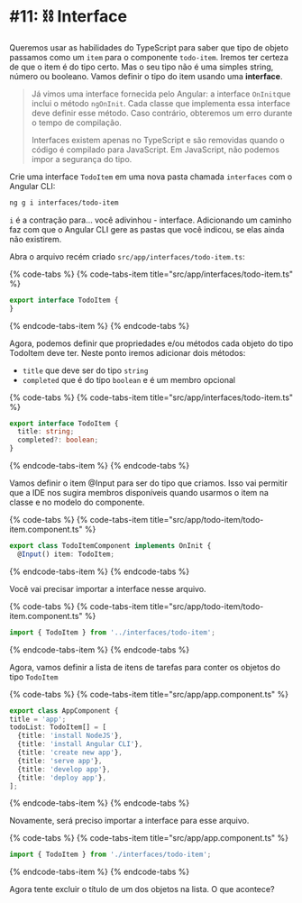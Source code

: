 # \#11: ⛓ Interface

Queremos usar as habilidades do TypeScript para saber que tipo de objeto passamos como um `item` para o componente `todo-item`. Iremos ter certeza de que o item é do tipo certo. Mas o seu tipo não é uma simples string, número ou booleano. Vamos definir o tipo do item usando uma **interface**.

> Já vimos uma interface fornecida pelo Angular: a interface `OnInit`que inclui o método `ngOnInit`. Cada classe que implementa essa interface deve definir esse método. Caso contrário, obteremos um erro durante o tempo de compilação.
>
> Interfaces existem apenas no TypeScript e são removidas quando o código é compilado para JavaScript. Em JavaScript, não podemos impor a segurança do tipo.

Crie uma interface `TodoItem` em uma nova pasta chamada `interfaces` com o Angular CLI:

```bash
ng g i interfaces/todo-item
```

`i` é a contração para... você adivinhou - interface. Adicionando um caminho faz com que o Angular CLI gere as pastas que você indicou, se elas ainda não existirem.

Abra o arquivo recém criado `src/app/interfaces/todo-item.ts`:

{% code-tabs %}
{% code-tabs-item title="src/app/interfaces/todo-item.ts" %}
```typescript
export interface TodoItem {
}
```
{% endcode-tabs-item %}
{% endcode-tabs %}

Agora, podemos definir que propriedades e/ou métodos cada objeto do tipo TodoItem deve ter. Neste ponto iremos adicionar dois métodos:

* `title` que deve ser do tipo `string`
* `completed` que é do tipo `boolean` e é um membro opcional

{% code-tabs %}
{% code-tabs-item title="src/app/interfaces/todo-item.ts" %}
```typescript
export interface TodoItem {
  title: string;
  completed?: boolean;
}
```
{% endcode-tabs-item %}
{% endcode-tabs %}

Vamos definir o item @Input para ser do tipo que criamos. Isso vai permitir que a IDE nos sugira membros disponíveis quando usarmos o item na classe e no modelo do componente.

{% code-tabs %}
{% code-tabs-item title="src/app/todo-item/todo-item.component.ts" %}
```typescript
export class TodoItemComponent implements OnInit {
  @Input() item: TodoItem;
```
{% endcode-tabs-item %}
{% endcode-tabs %}

Você vai precisar importar a interface nesse arquivo.

{% code-tabs %}
{% code-tabs-item title="src/app/todo-item/todo-item.component.ts" %}
```typescript
import { TodoItem } from '../interfaces/todo-item';
```
{% endcode-tabs-item %}
{% endcode-tabs %}

Agora, vamos definir a lista de itens de tarefas para conter os objetos do tipo `TodoItem`

{% code-tabs %}
{% code-tabs-item title="src/app/app.component.ts" %}
```typescript
export class AppComponent {
title = 'app';
todoList: TodoItem[] = [
  {title: 'install NodeJS'},
  {title: 'install Angular CLI'},
  {title: 'create new app'},
  {title: 'serve app'},
  {title: 'develop app'},
  {title: 'deploy app'},
];
```
{% endcode-tabs-item %}
{% endcode-tabs %}

Novamente, será preciso importar a interface para esse arquivo.

{% code-tabs %}
{% code-tabs-item title="src/app/app.component.ts" %}
```typescript
import { TodoItem } from './interfaces/todo-item';
```
{% endcode-tabs-item %}
{% endcode-tabs %}

Agora tente excluir o título de um dos objetos na lista. O que acontece?